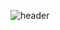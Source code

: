 ![header](https://capsule-render.vercel.app/api?type=waving&color=FCE4CF&height=250&section=header&text=OCTOBER03&fontSize=60&fontColor=8091E0&fontAlignY=38)
